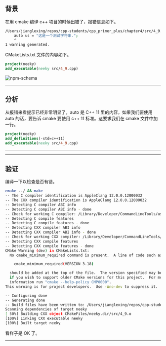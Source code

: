 ## 背景
在用 cmake 编译 c++ 项目的时候出错了，报错信息如下。
```bash
/Users/jianglexing/repos/cpp-students/cpp_primer_plus/chapter4/src/4_9.cpp:8:5: warning: 'auto' type specifier is a C++11 extension [-Wc++11-extensions]
    auto us = "这是一个测试字符串.";
    ^
1 warning generated.
```
CMakeLists.txt 文件的内容如下。
```cmake
project(neeky)
add_executable(neeky src/4_9.cpp)
```
![npm-schema](static/2020-46/c++11.jpg)

---

## 分析
从报错来看提示已经非常明显了，auto 是 C++ 11 里的内容，如果我们要使用 auto 的话，要告诉 cmake 要使用 c++ 11 标准。这要求我们在 cmake 文件中加一行。
```cmake
project(neeky)
add_definitions(-std=c++11)
add_executable(neeky src/4_9.cpp)
```
---

---

## 验证
编译一下以检查是否有错。

```bash
cmake ../ && make
-- The C compiler identification is AppleClang 12.0.0.12000032
-- The CXX compiler identification is AppleClang 12.0.0.12000032
-- Detecting C compiler ABI info
-- Detecting C compiler ABI info - done
-- Check for working C compiler: /Library/Developer/CommandLineTools/usr/bin/cc - skipped
-- Detecting C compile features
-- Detecting C compile features - done
-- Detecting CXX compiler ABI info
-- Detecting CXX compiler ABI info - done
-- Check for working CXX compiler: /Library/Developer/CommandLineTools/usr/bin/c++ - skipped
-- Detecting CXX compile features
-- Detecting CXX compile features - done
CMake Warning (dev) in CMakeLists.txt:
  No cmake_minimum_required command is present.  A line of code such as

    cmake_minimum_required(VERSION 3.18)

  should be added at the top of the file.  The version specified may be lower
  if you wish to support older CMake versions for this project.  For more
  information run "cmake --help-policy CMP0000".
This warning is for project developers.  Use -Wno-dev to suppress it.

-- Configuring done
-- Generating done
-- Build files have been written to: /Users/jianglexing/repos/cpp-students/cpp_primer_plus/chapter4/build
Scanning dependencies of target neeky
[ 50%] Building CXX object CMakeFiles/neeky.dir/src/4_9.o
[100%] Linking CXX executable neeky
[100%] Built target neeky
```
看样子是 OK 了。

---

